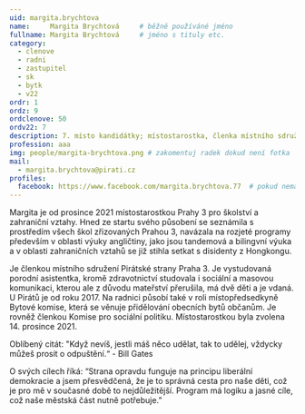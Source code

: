 ```yaml
---
uid: margita.brychtova
name:     Margita Brychtová  	# běžně používáné jméno
fullname: Margita Brychtová  	# jméno s tituly etc.
category:
  - clenove
  - radni
  - zastupitel
  - sk
  - bytk
  - v22
ordr: 1
ordz: 9
ordclenove: 50
ordv22: 7
description: 7. místo kandidátky; místostarostka, členka místního sdružení, místopředsedkyně Bytové komise, členka Sociální komise # zobrazuje se v lide
profession: aaa
img: people/margita-brychtova.png # zakomentuj radek dokud není fotka
mail:
  - margita.brychtova@pirati.cz
profiles:
  facebook: https://www.facebook.com/margita.brychtova.77  # pokud nema, staci smazat tuto radku
---
```

Margita je od prosince 2021 místostarostkou Prahy 3 pro školství a zahraniční vztahy. Hned ze startu svého působení se seznámila s prostředím všech škol zřizovaných Prahou 3, navázala na rozjeté programy především v oblasti výuky angličtiny, jako jsou tandemová a bilingvní výuka a v oblasti zahraničních vztahů se již stihla setkat s disidenty z Hongkongu.

Je členkou místního sdružení Pirátské strany Praha 3. Je vystudovaná porodní asistentka, kromě zdravotnictví studovala i sociální a masovou komunikaci, kterou ale z důvodu mateřství přerušila, má dvě děti a je vdaná. U Pirátů je od roku 2017. Na radnici působí také v roli místopředsedkyně Bytové komise, která se věnuje přidělování obecních bytů občanům. Je rovněž členkou Komise pro sociální politiku. Místostarostkou byla zvolena 14. prosince 2021.

Oblíbený citát: "Když nevíš, jestli máš něco udělat, tak to udělej, vždycky můžeš prosit o odpuštění.“ - Bill Gates

O svých cílech říká: “Strana opravdu funguje na principu liberální demokracie a jsem přesvědčená, že je to správná cesta pro naše děti, což je pro mě v současné době to nejdůležitější. Program má logiku a jasné cíle, což naše městská část nutně potřebuje.”
 
